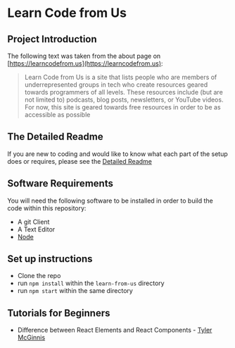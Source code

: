 # Learn Code from Us

## Project Introduction

The following text was taken from the about page on [https://learncodefrom.us](https://learncodefrom.us):

> Learn Code from Us is a site that lists people who are members of underrepresented groups in tech who create resources geared towards programmers of all levels. These resources include (but are not limited to) podcasts, blog posts, newsletters, or YouTube videos. For now, this site is geared towards free resources in order to be as accessible as possible

## The Detailed Readme

If you are new to coding and would like to know what each part of the setup does or requires, please see the [Detailed Readme](DetailedReadme.md)

## Software Requirements

You will need the following software to be installed in order to build the code within this repository:

- A git Client
- A Text Editor
- [Node](https://nodejs.org/en/)

## Set up instructions

- Clone the repo
- run `npm install` within the `learn-from-us` directory
- run `npm start` within the same directory

## Tutorials for Beginners
- Difference between React Elements and React Components - [Tyler McGinnis](https://tylermcginnis.com/react-elements-vs-react-components/)